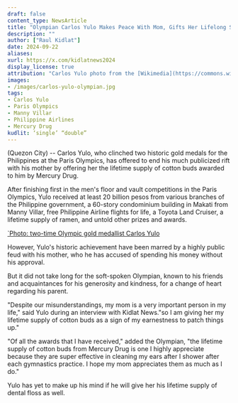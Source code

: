 ```yaml
---
draft: false
content_type: NewsArticle
title: "Olympian Carlos Yulo Makes Peace With Mom, Gifts Her Lifelong Supply of Cotton Buds"
description: ""
author: ["Raul Kidlat"]
date: 2024-09-22
aliases:
xurl: https://x.com/kidlatnews2024
display_license: true
attribution: "Carlos Yulo photo from the [Wikimedia](https://commons.wikimedia.org/wiki/File:Carlos_Yulo-20240813-FilOlympians-ph8-1.jpg)."
images:
- /images/carlos-yulo-olympian.jpg
tags:
- Carlos Yulo
- Paris Olympics
- Manny Villar
- Philippine Airlines
- Mercury Drug
kudlit: ‘single’ “double”
---
```

(Quezon City) -- Carlos Yulo, who clinched two historic gold medals for the Philippines at the Paris Olympics, has offered to end his much publicized rift with his mother by offering her the lifetime supply of cotton buds awarded to him by Mercury Drug.

After finishing first in the men's floor and vault competitions in the Paris Olympics, Yulo received at least 20 billion pesos from various branches of the Philippine government, a 60-story condominium building in Makati from Manny Villar, free Philippine Airline flights for life, a Toyota Land Cruiser, a lifetime supply of ramen, and untold other prizes and awards.

[`Photo: two-time Olympic gold medallist Carlos Yulo](/images/carlos-yulo-olympian.jpg)

However, Yulo's historic achievement have been marred by a highly public feud with his mother, who he has accused of spending his money without his approval.

But it did not take long for the soft-spoken Olympian, known to his friends and acquaintances for his generosity and kindness, for a change of heart regarding his parent.

"Despite our misunderstandings, my mom is a very important person in my life," said Yulo during an interview with Kidlat News."so I am giving her my lifetime supply of cotton buds as a sign of my earnestness to patch things up."

"Of all the awards that I have received," added the Olympian, "the lifetime supply of cotton buds from Mercury Drug is one I highly appreciate because they are super effective in cleaning my ears after I shower after each gymnastics practice. I hope my mom appreciates them as much as I do."

Yulo has yet to make up his mind if he will give her his lifetime supply of dental floss as well.
